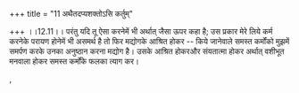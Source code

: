 +++
title = "11 अथैतदप्यशक्तोऽसि कर्तुम्"

+++
।।12.11।। परंतु यदि तू ऐसा करनेमें भी अर्थात् जैसा ऊपर कहा है; उस प्रकार
मेरे लिये कर्म करनेके परायण होनेमें भी असमर्थ है तो फिर मद्योगके आश्रित
होकर -- किये जानेवाले समस्त कर्मोंको मुझमें समर्पण करके उनका अनुष्ठान
करना मद्योग है। उसके आश्रित होकरऔर संयतात्मा होकर अर्थात् वशीभूत मनवाला
होकर समस्त कर्मोंके फलका त्याग कर।  
  
,
